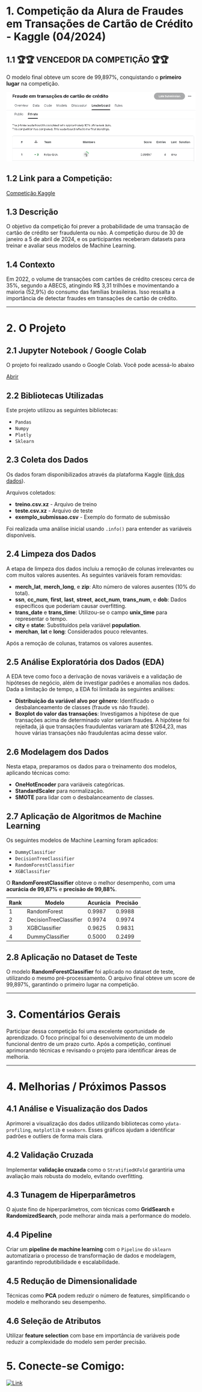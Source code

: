 
# 1. Competição da Alura de Fraudes em Transações de Cartão de Crédito - Kaggle (04/2024)

## 1.1 **🏆🏆 VENCEDOR DA COMPETIÇÃO 🏆🏆**
O modelo final obteve um score de 99,897%, conquistando o **primeiro lugar** na competição.

![Leaderboard da Competição](./Images/Kaggle%20Leaderboard.PNG)

## 1.2 Link para a Competição:
[Competição Kaggle](https://www.kaggle.com/competitions/fraude-em-transaes-de-carto-de-crdito/overview)

## 1.3 Descrição

O objetivo da competição foi prever a probabilidade de uma transação de cartão de crédito ser fraudulenta ou não. A competição durou de 30 de janeiro a 5 de abril de 2024, e os participantes receberam datasets para treinar e avaliar seus modelos de Machine Learning.

## 1.4 Contexto
Em 2022, o volume de transações com cartões de crédito cresceu cerca de 35%, segundo a ABECS, atingindo R$ 3,31 trilhões e movimentando a maioria (52,9%) do consumo das famílias brasileiras. Isso ressalta a importância de detectar fraudes em transações de cartão de crédito.

---

# 2. O Projeto

## 2.1 Jupyter Notebook / Google Colab
O projeto foi realizado usando o Google Colab. Você pode acessá-lo abaixo

[Abrir](https://github.com/felipedick/1st-place-Machine-Learning-Competittion/blob/main/Alura_Fraud_Transaction_Competition_Award.ipynb)

## 2.2 Bibliotecas Utilizadas
Este projeto utilizou as seguintes bibliotecas:

- `Pandas`
- `Numpy`
- `Plotly`
- `Sklearn`

## 2.3 Coleta dos Dados
Os dados foram disponibilizados através da plataforma Kaggle ([link dos dados](https://www.kaggle.com/competitions/fraude-em-transaes-de-carto-de-crdito/data)).

Arquivos coletados:
- **treino.csv.xz** - Arquivo de treino
- **teste.csv.xz** - Arquivo de teste
- **exemplo_submissao.csv** - Exemplo do formato de submissão

Foi realizada uma análise inicial usando `.info()` para entender as variáveis disponíveis.

## 2.4 Limpeza dos Dados
A etapa de limpeza dos dados incluiu a remoção de colunas irrelevantes ou com muitos valores ausentes. As seguintes variáveis foram removidas:

- **merch_lat**, **merch_long**, e **zip**: Alto número de valores ausentes (10% do total).
- **ssn**, **cc_num**, **first**, **last**, **street**, **acct_num**, **trans_num**, e **dob**: Dados específicos que poderiam causar overfitting.
- **trans_date** e **trans_time**: Utilizou-se o campo **unix_time** para representar o tempo.
- **city** e **state**: Substituídos pela variável **population**.
- **merchan**, **lat** e **long**: Considerados pouco relevantes.

Após a remoção de colunas, tratamos os valores ausentes.

## 2.5 Análise Exploratória dos Dados (EDA)
A EDA teve como foco a derivação de novas variáveis e a validação de hipóteses de negócio, além de investigar padrões e anomalias nos dados. Dada a limitação de tempo, a EDA foi limitada às seguintes análises:

- **Distribuição da variável alvo por gênero**: Identificado o desbalanceamento de classes (fraude vs não fraude).
- **Boxplot do valor das transações**: Investigamos a hipótese de que transações acima de determinado valor seriam fraudes. A hipótese foi rejeitada, já que transações fraudulentas variaram até $1264,23, mas houve várias transações não fraudulentas acima desse valor.

## 2.6 Modelagem dos Dados
Nesta etapa, preparamos os dados para o treinamento dos modelos, aplicando técnicas como:

- **OneHotEncoder** para variáveis categóricas.
- **StandardScaler** para normalização.
- **SMOTE** para lidar com o desbalanceamento de classes.

## 2.7 Aplicação de Algoritmos de Machine Learning
Os seguintes modelos de Machine Learning foram aplicados:

- `DummyClassifier`
- `DecisionTreeClassifier`
- `RandomForestClassifier`
- `XGBClassifier`

O **RandomForestClassifier** obteve o melhor desempenho, com uma **acurácia de 99,87%** e **precisão de 99,88%**.

| Rank | Modelo                    | Acurácia  | Precisão |
|------|---------------------------|-----------|----------|
| 1    | RandomForest               | 0.9987    | 0.9988   |
| 2    | DecisionTreeClassifier     | 0.9974    | 0.9974   |
| 3    | XGBClassifier              | 0.9625    | 0.9831   |
| 4    | DummyClassifier            | 0.5000    | 0.2499   |

## 2.8 Aplicação no Dataset de Teste
O modelo **RandomForestClassifier** foi aplicado no dataset de teste, utilizando o mesmo pré-processamento. O arquivo final obteve um score de 99,897%, garantindo o primeiro lugar na competição.

---

# 3. Comentários Gerais
Participar dessa competição foi uma excelente oportunidade de aprendizado. O foco principal foi o desenvolvimento de um modelo funcional dentro de um prazo curto. Após a competição, continuei aprimorando técnicas e revisando o projeto para identificar áreas de melhoria.

---

# 4. Melhorias / Próximos Passos

## 4.1 Análise e Visualização dos Dados
Aprimorei a visualização dos dados utilizando bibliotecas como `ydata-profiling`, `matplotlib` e `seaborn`. Esses gráficos ajudam a identificar padrões e outliers de forma mais clara.

## 4.2 Validação Cruzada
Implementar **validação cruzada** como o `StratifiedKFold` garantiria uma avaliação mais robusta do modelo, evitando overfitting.

## 4.3 Tunagem de Hiperparâmetros
O ajuste fino de hiperparâmetros, com técnicas como **GridSearch** e **RandomizedSearch**, pode melhorar ainda mais a performance do modelo.

## 4.4 Pipeline
Criar um **pipeline de machine learning** com o `Pipeline` do `sklearn` automatizaria o processo de transformação de dados e modelagem, garantindo reprodutibilidade e escalabilidade.

## 4.5 Redução de Dimensionalidade
Técnicas como **PCA** podem reduzir o número de features, simplificando o modelo e melhorando seu desempenho.

## 4.6 Seleção de Atributos
Utilizar **feature selection** com base em importância de variáveis pode reduzir a complexidade do modelo sem perder precisão.


# 5. Conecte-se Comigo:
<a href="https://www.linkedin.com/in/felipe-dick" target="_blank">
    <img src="https://cdn-icons-png.flaticon.com/512/174/174857.png" alt="Link" width="30" height="30">    
</a>
<br>
<br>

